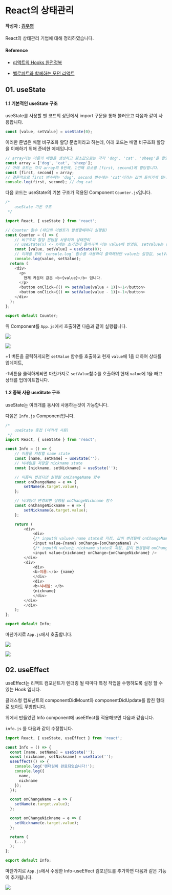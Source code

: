 # React의 상태관리



#### 작성자 : [김우영](https://github.com/0x000613)

React의 상태관리 기법에 대해 정리하였습니다.

#### Reference

- [리액트의 Hooks 완전정복](https://velog.io/@velopert/react-hooks)

- [벨로퍼트와 함께하는 모던 리액트](https://react.vlpt.us/)

  

## 01. useState

#### 1.1 기본적인 useState 구조

useState를 사용할 땐 코드의 상단에서 import 구문을 통해 불러오고 다음과 같이 사용합니다.

```javascript
const [value, setValue] = useState(0);
```

이러한 문법은 배열 비구조화 할당 문법이라고 하는데, 아래 코드는 배열 비구조화 할당을 이해하기 위해 준비한 예제입니다.

```javascript
// array라는 이름의 배열을 생성하고 원소값으로는 각각 'dog', 'cat', 'sheep'을 할당합니다.
const array = ['dog', 'cat', 'sheep'];
// 아래 코드는 각각 array의 0번째, 1번째 요소를 [first, second]에 할당합니다.
const [first, second] = array;
// 결론적으로 first 변수에는 'dog', second 변수에는 'cat'이라는 값이 들어가게 됩니다.
console.log(first, second); // dog cat
```

다음 코드는 useState의 기본 구조가 적용된 Component `Counter.js`입니다.

```javascript
/* 
    useState 기본 구조
 */

import React, { useState } from 'react';

// Counter 함수 (하단의 이벤트가 발생할때마다 실행됨)
const Counter = () => {
    // 비구조화 할당 문법을 사용하여 상태관리
    // useState(x) <- x에는 초기값이 들어가며 이는 value에 반영됨, setValue는 value의 상태를 update하기 위한 함수(?)
    const [value, setValue] = useState(0);
    // 이해를 위해 `console.log` 함수를 사용하여 출력해보면 value는 설정값, setValue는 함수로 출력된다.
    console.log(value, setValue);
  return (
    <div>
      <p>
        현재 카운터 값은 <b>{value}</b> 입니다.
      </p>
      <button onClick={() => setValue(value + 1)}>+1</button>
      <button onClick={() => setValue(value - 1)}>-1</button>
    </div>
  );
};

export default Counter;
```

위 Component를 `App.js`에서 호출하면 다음과 같이 실행됩니다.

![](./hooks-study/src/Images/Counter.js.jpg)

![](./hooks-study/src/Images/Counter.js-result.jpg)

+1 버튼을 클릭하게되면 `setValue` 함수를 호출하고 현재 `value`에 1을 더하여 상태를 업데이트,

-1버튼을 클릭하게되면 마찬가지로 `setValue`함수를 호출하여 현재 `value`에 1을 빼고 상태를 업데이트합니다.

#### 1.2 중복 사용 useState 구조

useState는 여러개를 동시에 사용하는것이 가능합니다.

다음은 `Info.js` Component입니다.

```javascript
/* 
    useState 중접 (여러개 사용)
 */
import React, { useState } from 'react';

const Info = () => {
    // 이름을 저장할 name state
    const [name, setName] = useState('');
    // 닉네임을 저장할 nickname state
    const [nickname, setNickname] = useState('');

    // 이름이 변경되면 실행될 onChangeName 함수
    const onChangeName = e => {
        setName(e.target.value);
    };

    // 닉네임이 변경되면 실행될 onChangeNickname 함수
    const onChangeNickname = e => {
        setNickname(e.target.value);
    };

    return (
        <div>
            <div>
            {/* input의 value는 name state로 지정, 값이 변경될때 onChangeName 함수 호출 */}
            <input value={name} onChange={onChangeName} />
            {/* input의 value는 nickname state로 지정, 값이 변경될때 onChangeNickname 함수 호출 */}
            <input value={nickname} onChange={onChangeNickname} />
        </div>
        <div>
            <div>
            <b>이름:</b> {name}
            </div>
            <div>
            <b>닉네임: </b>
            {nickname}
            </div>
        </div>
        </div>
    );
};

export default Info;
```

마찬가지로 `App.js`에서 호출합니다.

![](./hooks-study/src/Images/Info.js.jpg)

![](./hooks-study/src/Images/Info-result.jpg)

## 02. useEffect

useEffect는 리액트 컴포넌트가 렌더링 될 때마다 특정 작업을 수행하도록 설정 할 수 있는 Hook 입니다.

클래스형 컴포넌트의 componentDidMount와 componentDidUpdate를 합친 형태로 보아도 무방합니다.

위에서 만들었던 Info component에 useEffect를 적용해보면 다음과 같습니다.

`info.js` 를 다음과 같이 수정합니다.

```javascript
import React, { useState, useEffect } from 'react';

const Info = () => {
  const [name, setName] = useState('');
  const [nickname, setNickname] = useState('');
  useEffect(() => {
    console.log('렌더링이 완료되었습니다!');
    console.log({
      name,
      nickname
    });
  });

  const onChangeName = e => {
    setName(e.target.value);
  };

  const onChangeNickname = e => {
    setNickname(e.target.value);
  };

  return (
    (...)
  );
};

export default Info;
```

마찬가지로 `App.js`에서 수정한 Info-useEffect 컴포넌트를 추가하면 다음과 같은 기능이 추가됩니다.

![](./hooks-study/src/Images/Info.js-useEffect.jpg)
